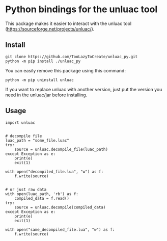 # Python bindings for the unluac tool
This package makes it easier to interact with the unluac tool (https://sourceforge.net/projects/unluac/).
## Install

    git clone https://github.com/TooLazyToCreate/unluac_py.git
    python -m pip install ./unluac_py
You can easily remove this package using this command:  

    python -m pip uninstall unluac
If you want to replace unluac with another version, just put the version you need in the unluac/jar before installing.
## Usage

    import unluac

    
    # decompile file
    luac_path = "some_file.luac"
    try:
        source = unluac.decompile_file(luac_path)
    except Exception as e:
        print(e)
        exit(1)

    with open("decompiled_file.lua", "w") as f:
        f.write(source)

    
    # or just raw data
    with open(luac_path, 'rb') as f:
        compiled_data = f.read()
    try:
        source = unluac.decompile(compiled_data)
    except Exception as e:
        print(e)
        exit(1)

    with open("same_decompiled_file.lua", "w") as f:
        f.write(source)

